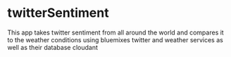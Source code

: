 # twitterSentiment

This app takes twitter sentiment from all around the world and compares it to the weather conditions using bluemixes twitter and weather services as well as their database cloudant

